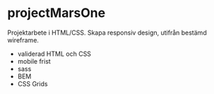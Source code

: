# projectMarsOne

Projektarbete i HTML/CSS. Skapa responsiv design, utifrån bestämd wireframe. 
- validerad HTML och CSS
- mobile frist
- sass
- BEM
- CSS Grids

